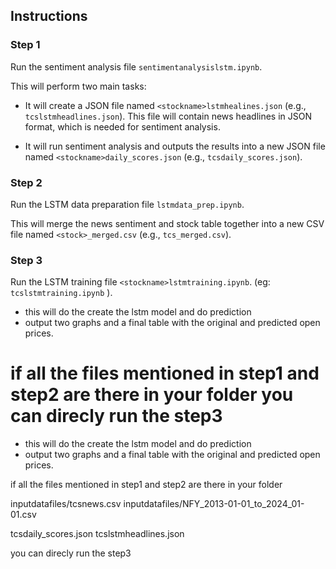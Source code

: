 ## Instructions

### Step 1

Run the sentiment analysis file `sentimentanalysislstm.ipynb`.

This will perform two main tasks:

- It will create a JSON file named `<stockname>lstmhealines.json` (e.g., `tcslstmheadlines.json`). This file will contain news headlines in JSON format, which is needed for sentiment analysis.

- It will run sentiment analysis and outputs the results into a new JSON file named `<stockname>daily_scores.json` (e.g., `tcsdaily_scores.json`).

### Step 2

Run the LSTM data preparation file `lstmdata_prep.ipynb`.

This will merge the news sentiment and stock table together into a new CSV file named `<stock>_merged.csv` (e.g., `tcs_merged.csv`).

### Step 3

Run the LSTM training file `<stockname>lstmtraining.ipynb`. (eg: `tcslstmtraining.ipynb` ).

- this will do the create the lstm model and do prediction
- output two graphs and a final table with the original and predicted open prices.

# if all the files mentioned in step1 and step2 are there in your folder you can direcly run the step3

- this will do the create the lstm model and do prediction
- output two graphs and a final table with the original and predicted open prices.

if all the files mentioned in step1 and step2 are there in your folder

inputdatafiles/tcsnews.csv
inputdatafiles/NFY_2013-01-01_to_2024_01-01.csv

tcsdaily_scores.json
tcslstmheadlines.json

you can direcly run the step3
